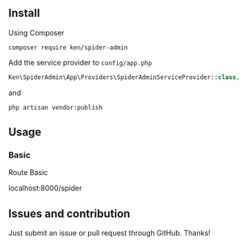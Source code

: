 
## Install

Using Composer

```
composer require ken/spider-admin
```

Add the service provider to `config/app.php`

```php
Ken\SpiderAdmin\App\Providers\SpiderAdminServiceProvider::class,
```
and
```
php artisan vendor:publish
```
## Usage

### Basic

Route Basic

localhost:8000/spider

## Issues and contribution

Just submit an issue or pull request through GitHub. Thanks!
